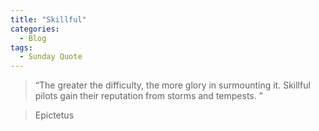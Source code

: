 ```yaml
---
title: "Skillful"
categories:
  - Blog
tags:
  - Sunday Quote
---
```


> “The greater the difficulty, the more glory in surmounting it. Skillful pilots gain their reputation from storms and tempests. ”

> Epictetus 